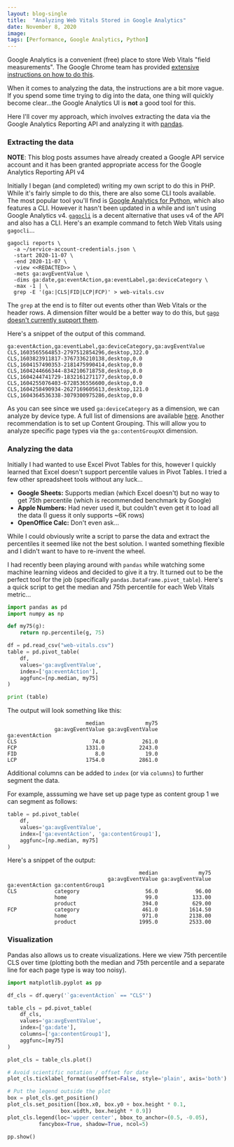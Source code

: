 ```yaml
---
layout: blog-single
title:  "Analyzing Web Vitals Stored in Google Analytics"
date: November 8, 2020
image: 
tags: [Performance, Google Analytics, Python]
---
```


Google Analytics is a convenient (free) place to store Web Vitals "field measurements". The Google Chrome team has provided [extensive instructions on how to do this](https://github.com/GoogleChrome/web-vitals#send-the-results-to-google-analytics).

When it comes to analyzing the data, the instructions are a bit more vague. If you spend some time trying to dig into the data, one thing will quickly become clear...the Google Analytics UI is **not** a good tool for this.

Here I'll cover my approach, which involves extracting the data via the Google Analytics Reporting API and analyzing it with [pandas](https://pandas.pydata.org/).

<!-- excerpt_separator -->

### Extracting the data

<div class="tout tout--secondary">
<p><strong>NOTE</strong>:  This blog posts assumes have already created a Google API service account and it has been granted appropriate access for the Google Analytics Reporting API v4</p>
</div>


Initially I began (and completed) writing my own script to do this in PHP. While it's fairly simple to do this, there are also some CLI tools available. The most popular tool you'll find is [Google Analytics for Python](https://github.com/debrouwere/google-analytics), which also features a CLI. However it hasn't been updated in a while and isn't using Google Analytics v4. [`gagocli`](https://github.com/MarkEdmondson1234/gago) is a decent alternative that uses v4 of the API and also has a CLI. Here's an example command to fetch Web Vitals using `gagocli`...

```
gagocli reports \
  -a ~/service-account-credentials.json \
  -start 2020-11-07 \
  -end 2020-11-07 \
  -view <<REDACTED>> \
  -mets ga:avgEventValue \
  -dims ga:date,ga:eventAction,ga:eventLabel,ga:deviceCategory \
  -max -1 | \
  grep -E '(ga:|CLS|FID|LCP|FCP)' > web-vitals.csv
```

The `grep` at the end is to filter out events other than Web Vitals or the header rows. A dimension filter would be a better way to do this, but [`gago` doesn't currently support them](https://github.com/MarkEdmondson1234/gago/issues/6).

Here's a snippet of the output of this command.

```
ga:eventAction,ga:eventLabel,ga:deviceCategory,ga:avgEventValue
CLS,1603565564853-2797512854296,desktop,322.0
CLS,1603823911817-3767336210138,desktop,0.0
CLS,1604157490353-2181475990414,desktop,0.0
CLS,1604244666344-8342106718758,desktop,0.0
CLS,1604244741729-1832161271177,desktop,0.0
CLS,1604255076403-6728536556600,desktop,0.0
CLS,1604258490934-2627169605613,desktop,121.0
CLS,1604364536338-3079300975286,desktop,0.0
```

As you can see since we used `ga:deviceCategory` as a dimension, we can analyze by device type. A full list of dimensions are available [here](https://ga-dev-tools.appspot.com/dimensions-metrics-explorer/). Another recommendation is to set up Content Grouping. This will allow you to analyze specific page types via the `ga:contentGroupXX` dimension.

### Analyzing the data

Initially I had wanted to use Excel Pivot Tables for this, however I quickly learned that Excel doesn't support percentile values in Pivot Tables. I tried a few other spreadsheet tools without any luck...

- **Google Sheets:** Supports median (which Excel doesn't) but no way to get 75th percentile (which is recommended benchmark by Google)
- **Apple Numbers:** Had never used it, but couldn't even get it to load all the data (I guess it only supports ~6K rows)
- **OpenOffice Calc:** Don't even ask...

While I could obviously write a script to parse the data and extract the percentiles it seemed like not the best solution. I wanted something flexible and I didn't want to have to re-invent the wheel.

I had recently been playing around with `pandas` while watching some machine learning videos and decided to give it a try. It turned out to be the perfect tool for the job (specifically `pandas.DataFrame.pivot_table`). Here's a quick script to get the median and 75th percentile for each Web Vitals metric...

```python
import pandas as pd
import numpy as np

def my75(g):
    return np.percentile(g, 75)

df = pd.read_csv("web-vitals.csv")
table = pd.pivot_table(
    df, 
    values='ga:avgEventValue',
    index=['ga:eventAction'],
    aggfunc=[np.median, my75]
)

print (table)
```

The output will look something like this:

```
                         median             my75
               ga:avgEventValue ga:avgEventValue
ga:eventAction
CLS                        74.0            261.0
FCP                      1331.0           2243.0
FID                         8.0             19.0
LCP                      1754.0           2861.0
```

Additional columns can be added to `index` (or via `columns`) to further segment the data.

For example, asssuming we have set up page type as content group 1 we can segment as follows:


```python
table = pd.pivot_table(
    df,
    values='ga:avgEventValue',
    index=['ga:eventAction', 'ga:contentGroup1'],
    aggfunc=[np.median, my75]
)
```

Here's a snippet of the output:

```
                                          median             my75
                                ga:avgEventValue ga:avgEventValue
ga:eventAction ga:contentGroup1
CLS            category                     56.0            96.00
               home                         99.0           133.00
               product                     394.0           629.00
FCP            category                    461.0          1614.50
               home                        971.0          2138.00
               product                    1995.0          2533.00
```

### Visualization

Pandas also allows us to create visualizations. Here we view 75th percentile CLS over time (plotting both the median and 75th percentile and a separate line for each page type is way too noisy).

```python
import matplotlib.pyplot as pp

df_cls = df.query('`ga:eventAction` == "CLS"')

table_cls = pd.pivot_table(
    df_cls,
    values='ga:avgEventValue',
    index=['ga:date'],
    columns=['ga:contentGroup1'],
    aggfunc=[my75]
)

plot_cls = table_cls.plot()

# Avoid scientific notation / offset for date
plot_cls.ticklabel_format(useOffset=False, style='plain', axis='both')

# Put the legend outside the plot
box = plot_cls.get_position()
plot_cls.set_position([box.x0, box.y0 + box.height * 0.1,
                 box.width, box.height * 0.9])
plot_cls.legend(loc='upper center', bbox_to_anchor=(0.5, -0.05),
          fancybox=True, shadow=True, ncol=5)

pp.show()
```